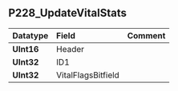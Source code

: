 ## P228\_UpdateVitalStats ##
| **Datatype** | **Field** | **Comment** |
|:-------------|:----------|:------------|
| **UInt16**   | Header    |             |
| **UInt32**   | ID1       |             |
| **UInt32**   | VitalFlagsBitfield |             |
